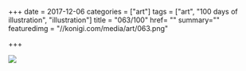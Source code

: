 +++
date = 2017-12-06
categories = ["art"]
tags = ["art", "100 days of illustration", "illustration"]
title = "063/100"
href= ""
summary=""
featuredimg = "//konigi.com/media/art/063.png"

+++

<img src="//konigi.com/media/art/063.png" />
